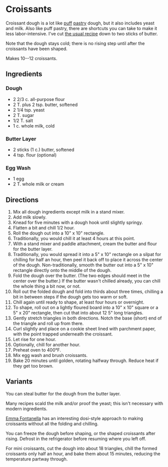 [photographed]: ../indices/photographed.html
[KitchenAid]: ../indices/kitchenAid.html

# Croissants

Croissant dough is a lot like [puff](../pie/roughPuff.md) [pastry](../pie/blitzPuff.md) dough, but it also includes yeast and milk.  Also like puff pastry, there are shortcuts you can take to make it less labor-intensive.  I've cut [the usual recipe](https://sallysbakingaddiction.com/homemade-croissants/) down to two sticks of butter.

Note that the dough stays cold; there is no rising step until after the croissants have been shaped.

Makes 10--12 croissants.

## Ingredients 

### Dough

* 2 2/3 c. all-purpose flour
* 2 T. plus 2 tsp. butter, softened
* 2 1/4 tsp. yeast
* 2 T. sugar
* 1/2 T. salt
* 1 c. whole milk, cold

### Butter Layer

* 2 sticks (1 c.) butter, softened
* 4 tsp. flour (optional)

### Egg Wash

* 1 egg
* 2 T. whole milk or cream

## Directions

1. Mix all dough ingredients except milk in a stand mixer.
2. Add milk slowly.
3. Knead for five minutes with a dough hook until slightly springy.
4. Flatten a bit and chill 1/2 hour.
5. Roll the dough out into a 10" x 10" rectangle.
6. Traditionally, you would chill it at least 4 hours at this point.
7. With a stand mixer and paddle attachment, cream the butter and flour for the butter layer.
8. Traditionally, you would spread it into a 5" x 10" rectangle on a silpat for chilling for half an hour, then peel it back off to place it across the center of the dough.  Non-traditionally, smooth the butter out into a 5" x 10" rectangle directly onto the middle of the dough.
9. Fold the dough over the butter.  (The two edges should meet in the center over the butter.)  If the butter wasn't chilled already, you can chill the whole thing a bit now, or not.
10. Roll out the folded dough and fold into thirds about three times, chilling a bit in between steps if the dough gets too warm or soft.
11. Chill again until ready to shape, at least four hours or overnight.
12. To shape, roll out on a lightly floured board into a 10" x 10" square or a 5" x 20" rectangle, then cut that into about 12 5" long triangles.
13. Gently stretch triangles in both directions.  Notch the base (short) end of the triangle and roll up from there.  
14. Curl slightly and place on a cookie sheet lined with parchment paper, with the point trapped underneath the croissant.
15. Let rise for one hour.
16. Optionally, chill for another hour.
17. Preheat oven to 400°F.
18. Mix egg wash and brush croissants.
19. Bake 20 minutes until golden, rotating halfway through.  Reduce heat if they get too brown.

## Variants

You can steal butter for the dough from the butter layer.

Many recipes scald the milk and/or proof the yeast; this isn't necessary with modern ingredients.

[Emma Fontanella](https://www.emmafontanella.com/the-easiest-croissants) has an interesting dosi-style approach to making croissants without all the folding and chilling.

You can freeze the dough before shaping, or the shaped croissants after rising.  Defrost in the refrigerator before resuming where you left off.

For mini croissants, cut the dough into about 18 triangles, chill the formed croissants only half an hour, and bake them about 15 minutes, reducing the temperature partway through.
